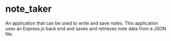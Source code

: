 # note_taker
An application that can be used to write and save notes. This application uses an Express.js back end and saves and retrieves note data from a JSON file.
